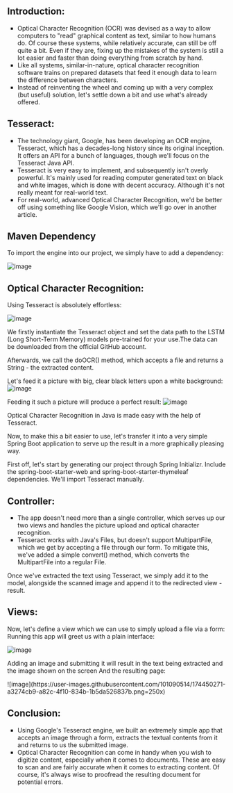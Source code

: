 <h2>Introduction:</h2>
<ul style="list-style-type:square;">
<li>Optical Character Recognition (OCR) was devised as a way to allow computers to "read" graphical content as text, similar to how humans do. Of course these systems, while relatively accurate, can still be off quite a bit. Even if they are, fixing up the mistakes of the system is still a lot easier and faster than doing everything from scratch by hand.</li>
<li>Like all systems, similar-in-nature, optical character recognition software trains on prepared datasets that feed it enough data to learn the difference between characters.</li>
<li>Instead of reinventing the wheel and coming up with a very complex (but useful) solution, let's settle down a bit and use what's already offered.</li></p>
</ul>

<h2>Tesseract:</h2>
<ul style="list-style-type:square;">
<p><li>The technology giant, Google, has been developing an OCR engine, Tesseract, which has a decades-long history since its original inception. It offers an API for a bunch of languages, though we'll focus on the Tesseract Java API.</li>

<li>Tesseract is very easy to implement, and subsequently isn't overly powerful. It's mainly used for reading computer generated text on black and white images, which is done with decent accuracy. Although it's not really meant for real-world text.</li>

<li>For real-world, advanced Optical Character Recognition, we'd be better off using something like Google Vision, which we'll go over in another article.</li></p>
            </ul>

<h2>Maven Dependency</h2>
To import the engine into our project, we simply have to add a dependency:

![image](https://user-images.githubusercontent.com/101090514/174450096-0fced6af-b285-440e-82f6-293784f051f1.png)
<h2>Optical Character Recognition:</h2>
Using Tesseract is absolutely effortless:

![image](https://user-images.githubusercontent.com/101090514/174450125-8c4bf577-3682-4a76-8824-63e755ee712d.png)

We firstly instantiate the Tesseract object and set the data path to the LSTM (Long Short-Term Memory) models pre-trained for your use.The data can be downloaded from the official GitHub account.

Afterwards, we call the doOCR() method, which accepts a file and returns a String - the extracted content.


Let's feed it a picture with big, clear black letters upon a white background:
![image](https://user-images.githubusercontent.com/101090514/174449855-bb349742-38fb-4420-98da-30e765592e99.png)


Feeding it such a picture will produce a perfect result:
![image](https://user-images.githubusercontent.com/101090514/174449880-4fa591c1-9996-4e8f-b21c-167fe0d46d9f.png)

Optical Character Recognition in Java is made easy with the help of Tesseract.

Now, to make this a bit easier to use, let's transfer it into a very simple Spring Boot application to serve up the result in a more graphically pleasing way.

First off, let's start by generating our project through Spring Initializr. Include the spring-boot-starter-web and spring-boot-starter-thymeleaf dependencies. We'll import Tesseract manually.</p>


<h2>Controller:</h2>
<ul style="list-style-type:square;">
<p><li>The app doesn't need more than a single controller, which serves up our two views and handles the picture upload and optical character recognition.</li>



<li>Tesseract works with Java's Files, but doesn't support MultipartFile, which we get by accepting a file through our form. To mitigate this, we've added a simple convert() method, which converts the MultipartFile into a regular File.</p></li>
</ul>

Once we've extracted the text using Tesseract, we simply add it to the model, alongside the scanned image and append it to the redirected view - result.</p>

<h2>Views:</h2>
<p>Now, let's define a view which we can use to simply upload a file via a form:
Running this app will greet us with a plain interface:</p>

![image](https://user-images.githubusercontent.com/101090514/174449520-c9dd3140-1b3c-4411-b5fe-4b82e69e06e6.png)
<p>Adding an image and submitting it will result in the text being extracted and the image shown on the screen And the resulting page:</p>
![image](https://user-images.githubusercontent.com/101090514/174450271-a3274cb9-a82c-4f10-834b-1b5da526837b.png=250x)




<h2>Conclusion:</h2>
<ul style="list-style-type:square;">
<p><li>Using Google's Tesseract engine, we built an extremely simple app that accepts an image through a form, extracts the textual contents from it and returns to us the submitted image.</li>

<li>Optical Character Recognition can come in handy when you wish to digitize content, especially when it comes to documents. These are easy to scan and are fairly accurate when it comes to extracting content. Of course, it's always wise to proofread the resulting document for potential errors.</li></p>
            </ul>
